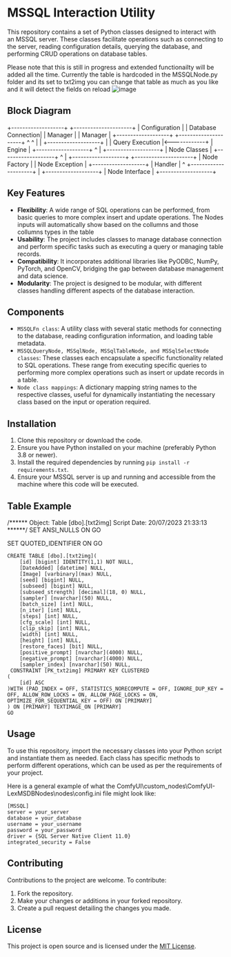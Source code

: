 # MSSQL Interaction Utility

This repository contains a set of Python classes designed to interact with an MSSQL server. These classes facilitate operations such as connecting to the server, reading configuration details, querying the database, and performing CRUD operations on database tables.

Please note that this is still in progress and extended functionailty will be added all the time.
Currently the table is hardcoded in the MSSQLNode.py folder and its set to txt2img you can change that table as much as you like and it will detect the fields on reload
![image](https://github.com/SOELexicon/ComfyUI-LexMSDBNodes/assets/4205001/737b51bf-5d11-4080-8795-6611da4c523f)

## Block Diagram
+-------------------+     +---------------------+
| Configuration     |     | Database Connection|
| Manager           |     | Manager            |
+-------------------+     +---------------------+
        ^                         ^
        |                         |
+-------------------+             |
| Query Execution   |<------------+
| Engine            |
+-------------------+
        ^
        |
+-------------------+
| Node Classes      |
+-------------------+
        ^
        |
+-------------------+     +---------------------+
| Node Factory      |     | Node Exception      |
+-------------------+     | Handler             |
        ^                 +---------------------+
        |
+-------------------+
| Node Interface    |
+-------------------+

## Key Features

- **Flexibility**: 	A wide range of SQL operations can be performed, from basic queries to more complex insert and update operations.
			The Nodes inputs will automatically show based on the collumns and those collumns types in the table
- **Usability**: The project includes classes to manage database connection and perform specific tasks such as executing a query or managing table records.
- **Compatibility**: It incorporates additional libraries like PyODBC, NumPy, PyTorch, and OpenCV, bridging the gap between database management and data science.
- **Modularity**: The project is designed to be modular, with different classes handling different aspects of the database interaction.

## Components

- `MSSQLFn class`: A utility class with several static methods for connecting to the database, reading configuration information, and loading table metadata.
- `MSSQLQueryNode, MSSqlNode, MSSqlTableNode, and MSSqlSelectNode classes`: These classes each encapsulate a specific functionality related to SQL operations. These range from executing specific queries to performing more complex operations such as insert or update records in a table.
- `Node class mappings`: A dictionary mapping string names to the respective classes, useful for dynamically instantiating the necessary class based on the input or operation required.

## Installation

1. Clone this repository or download the code.
2. Ensure you have Python installed on your machine (preferably Python 3.8 or newer).
3. Install the required dependencies by running `pip install -r requirements.txt`.
4. Ensure your MSSQL server is up and running and accessible from the machine where this code will be executed.

## Table Example
/****** Object:  Table [dbo].[txt2img]    Script Date: 20/07/2023 21:33:13 ******/
SET ANSI_NULLS ON
GO

SET QUOTED_IDENTIFIER ON
GO

````
CREATE TABLE [dbo].[txt2img](
	[id] [bigint] IDENTITY(1,1) NOT NULL,
	[DateAdded] [datetime] NULL,
	[Image] [varbinary](max) NULL,
	[seed] [bigint] NULL,
	[subseed] [bigint] NULL,
	[subseed_strength] [decimal](18, 0) NULL,
	[sampler] [nvarchar](50) NULL,
	[batch_size] [int] NULL,
	[n_iter] [int] NULL,
	[steps] [int] NULL,
	[cfg_scale] [int] NULL,
	[clip_skip] [int] NULL,
	[width] [int] NULL,
	[height] [int] NULL,
	[restore_faces] [bit] NULL,
	[positive_prompt] [nvarchar](4000) NULL,
	[negative_prompt] [nvarchar](4000) NULL,
	[sampler_index] [nvarchar](50) NULL,
 CONSTRAINT [PK_txt2img] PRIMARY KEY CLUSTERED 
(
	[id] ASC
)WITH (PAD_INDEX = OFF, STATISTICS_NORECOMPUTE = OFF, IGNORE_DUP_KEY = OFF, ALLOW_ROW_LOCKS = ON, ALLOW_PAGE_LOCKS = ON, OPTIMIZE_FOR_SEQUENTIAL_KEY = OFF) ON [PRIMARY]
) ON [PRIMARY] TEXTIMAGE_ON [PRIMARY]
GO
````




## Usage

To use this repository, import the necessary classes into your Python script and instantiate them as needed. Each class has specific methods to perform different operations, which can be used as per the requirements of your project.

Here is a general example of what the ComfyUI\custom_nodes\ComfyUI-LexMSDBNodes\nodes\config.ini file might look like:
````
[MSSQL]
server = your_server
database = your_database
username = your_username
password = your_password
driver = {SQL Server Native Client 11.0}
integrated_security = False
````
## Contributing

Contributions to the project are welcome. To contribute:
1. Fork the repository.
2. Make your changes or additions in your forked repository.
3. Create a pull request detailing the changes you made.


## License

This project is open source and is licensed under the [MIT License](LICENSE).
